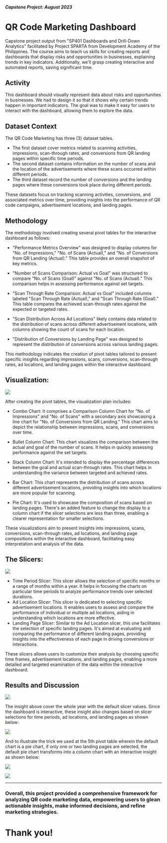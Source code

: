 

#### *Capstone Project: August 2023*
# QR Code Marketing Dashboard

Capstone project output from "SP401  Dashboards and Drill-Down Analytics" facilitated by Project SPARTA from Development Academy of the Philippines. The course aims to teach us skills for creating reports and dashboards that display risks and opportunities in businesses, explaining trends in key indicators. Additionally, we'll grasp creating interactive and automated reports, saving significant time.

## Activity
This dashboard should visually represent data about risks and opportunities in businesses. We had to design it so that it shows why certain trends happen in important indicators. The goal was to make it easy for users to interact with the dashboard, allowing them to explore the data.

## Dataset Context
The QR Code Marketing has three (3) dataset tables. 
- The first dataset cover metrics related to scanning activities, impressions, scan-through rates, and conversions from QR landing pages within specific time periods. 
- The second dataset contains information on the number of scans and the location of the advertisements where these scans occurred within different periods.
- The third dataset record the number of conversions and the landing pages where these conversions took place during different periods.

These datasets focus on tracking scanning activities, conversions, and associated metrics over time, providing insights into the performance of QR code campaigns, advertisement locations, and landing pages.

## Methodology
The methodology involved creating several pivot tables for the interactive dashboard as follows:
- "Performance Metrics Overview" was designed to display columns for "No. of Impressions," "No. of Scans (Actual)," and "No. of Conversions from QR Landing (Actual)." This table provides an overall snapshot of key metrics.

- "Number of Scans Comparison: Actual vs Goal" was structured to compare "No. of Scans (Goal)" against "No. of Scans (Actual)." This comparison helps in assessing performance against set targets.

- "Scan Through Rate Comparison: Actual vs Goal" included columns labeled "Scan Through Rate (Actual)," and "Scan Through Rate (Goal)." This table compares the achieved scan-through rates against the expected or targeted rates.

- "Scan Distribution Across Ad Locations" likely contains data related to the distribution of scans across different advertisement locations, with columns showing the count of scans for each location.

- "Distribution of Conversions by Landing Page" was designed to represent the distribution of conversions across various landing pages.

This methodology indicates the creation of pivot tables tailored to present specific insights regarding impressions, scans, conversions, scan-through rates, ad locations, and landing pages within the interactive dashboard.


## Visualization:

![](https://github.com/jvenncpe/QR-Code-Marketing/blob/main/images/1.PNG)

After creating the pivot tables, the visualization plan includes:
- Combo Chart: It comprises a Comparison Column Chart for "No. of Impressions" and "No. of Scans" with a secondary axis showcasing a line chart for "No. of Conversions from QR Landing." This chart aims to depict the relationship between impressions, scans, and conversions over time.

- Bullet Column Chart: This chart visualizes the comparison between the actual and goal of the number of scans. It helps in quickly assessing performance against the set targets.

- Stack Column Chart: It's intended to display the percentage differences between the goal and actual scan-through rates. This chart helps in understanding the variance between targeted and achieved rates.

- Bar Chart: This chart represents the distribution of scans across different advertisement locations, providing insights into which locations are more popular for scanning.

- Pie Chart: It's used to showcase the composition of scans based on landing pages. There's an added feature to change the display to a column chart if the slicer selections are less than three, enabling a clearer representation for smaller selections.

These visualizations aim to present insights into impressions, scans, conversions, scan-through rates, ad locations, and landing page compositions within the interactive dashboard, facilitating easy interpretation and analysis of the data.


## The Slicers:

![](https://github.com/jvenncpe/QR-Code-Marketing/blob/main/images/12.PNG)

- Time Period Slicer: This slicer allows the selection of specific months or a range of months within a year. It helps in focusing the charts on particular time periods to analyze performance trends over selected durations.
- Ad Location Slicer: This slicer is dedicated to selecting specific advertisement locations. It enables users to assess and compare the performance of individual or multiple ad locations, aiding in understanding which locations are more effective.
- Landing Page Slicer: Similar to the Ad Location slicer, this one facilitates the selection of specific landing pages. It's aimed at evaluating and comparing the performance of different landing pages, providing insights into the effectiveness of each page in driving conversions or interactions.

These slicers allows users to customize their analysis by choosing specific time frames, advertisement locations, and landing pages, enabling a more detailed and targeted examination of the data within the interactive dashboard.


## Results and Discussion

![](https://github.com/jvenncpe/QR-Code-Marketing/blob/main/images/11.PNG)

The insight above cover the whole year with the default slicer values. Since the dashboard is interactive, these insight also changes based on slicer selections for time periods, ad locations, and landing pages as shown below:

![](https://github.com/jvenncpe/QR-Code-Marketing/blob/main/images/3.PNG)

And to illustrate the trick we used at the 5th pivot table wherein the default chart is a pie chart, if only one or two landing pages are selected, the default pie chart transforms into a column chart with an interactive insight as shown below:

![](https://github.com/jvenncpe/QR-Code-Marketing/blob/main/images/6.PNG)

![](https://github.com/jvenncpe/QR-Code-Marketing/blob/main/images/7.PNG)

---
### Overall, this project provided a comprehensive framework for analyzing QR code marketing data, empowering users to glean actionable insights, make informed decisions, and refine marketing strategies.
# Thank you!
